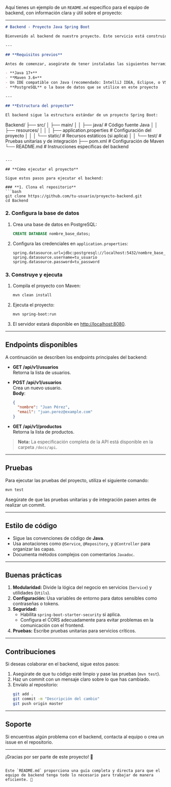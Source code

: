 Aquí tienes un ejemplo de un `README.md` específico para el equipo de backend, con información clara y útil sobre el proyecto:

---

```markdown
# Backend - Proyecto Java Spring Boot

Bienvenido al backend de nuestro proyecto. Este servicio está construido con **Java** y **Spring Boot**, diseñado para manejar la lógica del negocio, la conexión con la base de datos y la API para comunicarse con el frontend.

---

## **Requisitos previos**

Antes de comenzar, asegúrate de tener instaladas las siguientes herramientas:

- **Java 17+**
- **Maven 3.6+**
- Un IDE compatible con Java (recomendado: IntelliJ IDEA, Eclipse, o VSCode)
- **PostgreSQL** o la base de datos que se utilice en este proyecto

---

## **Estructura del proyecto**

El backend sigue la estructura estándar de un proyecto Spring Boot:

```
Backend/
├── src/
│   ├── main/
│   │   ├── java/              # Código fuente Java
│   │   ├── resources/
│   │   │   ├── application.properties  # Configuración del proyecto
│   │   │   └── static/        # Recursos estáticos (si aplica)
│   │   └── test/              # Pruebas unitarias y de integración
├── pom.xml                    # Configuración de Maven
└── README.md                  # Instrucciones específicas del backend
```

---

## **Cómo ejecutar el proyecto**

Sigue estos pasos para ejecutar el backend:

### **1. Clona el repositorio**
```bash
git clone https://github.com/tu-usuario/proyecto-backend.git
cd Backend
```

### **2. Configura la base de datos**
1. Crea una base de datos en PostgreSQL:
   ```sql
   CREATE DATABASE nombre_base_datos;
   ```
2. Configura las credenciales en `application.properties`:
   ```properties
   spring.datasource.url=jdbc:postgresql://localhost:5432/nombre_base_datos
   spring.datasource.username=tu_usuario
   spring.datasource.password=tu_password
   ```

### **3. Construye y ejecuta**
1. Compila el proyecto con Maven:
   ```bash
   mvn clean install
   ```
2. Ejecuta el proyecto:
   ```bash
   mvn spring-boot:run
   ```
3. El servidor estará disponible en [http://localhost:8080](http://localhost:8080).

---

## **Endpoints disponibles**

A continuación se describen los endpoints principales del backend:

- **GET /api/v1/usuarios**  
  Retorna la lista de usuarios.

- **POST /api/v1/usuarios**  
  Crea un nuevo usuario.  
  **Body**:
  ```json
  {
    "nombre": "Juan Pérez",
    "email": "juan.perez@example.com"
  }
  ```

- **GET /api/v1/productos**  
  Retorna la lista de productos.

> **Nota:** La especificación completa de la API está disponible en la carpeta `/docs/api`.

---

## **Pruebas**

Para ejecutar las pruebas del proyecto, utiliza el siguiente comando:
```bash
mvn test
```

Asegúrate de que las pruebas unitarias y de integración pasen antes de realizar un commit.

---

## **Estilo de código**

- Sigue las convenciones de código de **Java**.
- Usa anotaciones como `@Service`, `@Repository`, y `@Controller` para organizar las capas.
- Documenta métodos complejos con comentarios `Javadoc`.

---

## **Buenas prácticas**

1. **Modularidad:** Divide la lógica del negocio en servicios (`Service`) y utilidades (`Utils`).
2. **Configuración:** Usa variables de entorno para datos sensibles como contraseñas o tokens.
3. **Seguridad:**  
   - Habilita `spring-boot-starter-security` si aplica.
   - Configura el CORS adecuadamente para evitar problemas en la comunicación con el frontend.
4. **Pruebas:** Escribe pruebas unitarias para servicios críticos.

---

## **Contribuciones**

Si deseas colaborar en el backend, sigue estos pasos:

1. Asegúrate de que tu código esté limpio y pase las pruebas (`mvn test`).
2. Haz un commit con un mensaje claro sobre lo que has cambiado.
3. Envíalo al repositorio:
   ```bash
   git add .
   git commit -m "Descripción del cambio"
   git push origin master
   ```

---

## **Soporte**

Si encuentras algún problema con el backend, contacta al equipo o crea un issue en el repositorio.

---

¡Gracias por ser parte de este proyecto! 🚀
```

Este `README.md` proporciona una guía completa y directa para que el equipo de backend tenga todo lo necesario para trabajar de manera eficiente. 🎯
